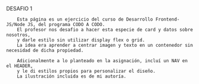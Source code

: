 DESAFIO 1

        Esta página es un ejercicio del curso de Desarrollo Frontend-JS/Node JS, del programa CODO A CODO.
        El profesor nos desafio a hacer esta especie de card y datos sobre nosotros,
        y darle estilo sin utilizar display flex o grid.
        La idea era aprender a centrar imagen y texto en un contenedor sin necesidad de dicha propiedad.
        
        Adicionalmente a lo planteado en la asignación, incluí un NAV en el HEADER,
        y le di estilos propios para personalizar el diseño.
        La ilustración incluida es de mi autoría.


